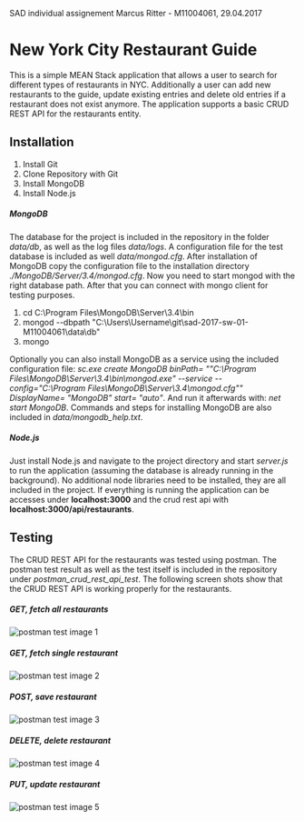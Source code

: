 SAD individual assignement Marcus Ritter - M11004061, 29.04.2017


# New York City Restaurant Guide

This is a simple MEAN Stack application that allows a user to search for different types of restaurants in NYC. Additionally a user can add new restaurants to the guide, update existing entries and delete old entries if a restaurant does not exist anymore. The application supports a basic CRUD REST API for the restaurants entity.

## Installation

1. Install Git
2. Clone Repository with Git
3. Install MongoDB
4. Install Node.js

##### MongoDB

The database for the project is included in the repository in the folder *data/db*, as well as the log files *data/logs*. A configuration file for the test database is included as well *data/mongod.cfg*. After installation of MongoDB copy the configuration file to the installation directory *./MongoDB/Server/3.4/mongod.cfg*. Now you need to start mongod with the right database path. After that you can connect with mongo client for testing purposes.

1. cd C:\Program Files\MongoDB\Server\3.4\bin
2. mongod --dbpath "C:\Users\Username\git\sad-2017-sw-01-M11004061\data\db"
3. mongo

Optionally you can also install MongoDB as a service using the included configuration file: *sc.exe create MongoDB binPath= "\"C:\Program Files\MongoDB\Server\3.4\bin\mongod.exe\" --service --config=\"C:\Program Files\MongoDB\Server\3.4\mongod.cfg\"" DisplayName= "MongoDB" start= "auto"*. And run it afterwards with: *net start MongoDB*. Commands and steps for installing MongoDB are also included in *data/mongodb_help.txt*.

##### Node.js

Just install Node.js and navigate to the project directory and start *server.js* to run the application (assuming the database is already running in the background). No additional node libraries need to be installed, they are all included in the project. If everything is running the application can be accesses under **localhost:3000** and the crud rest api with **localhost:3000/api/restaurants**.

## Testing

The CRUD REST API for the restaurants was tested using postman. The postman test result as well as the test itself is included in the repository under *postman_crud_rest_api_test*. The following screen shots show that the CRUD REST API is working properly for the restaurants.

##### GET, fetch all restaurants

![postman test image 1](https://github.com/infomediadesign/sad-2017-sw-01-M11004061/blob/master/postman_crud_rest_api_test/postman_api_test_get_all.png)

##### GET, fetch single restaurant
![postman test image 2](https://github.com/infomediadesign/sad-2017-sw-01-M11004061/blob/master/postman_crud_rest_api_test/postman_api_test_get_single.png)

##### POST, save restaurant
![postman test image 3](https://github.com/infomediadesign/sad-2017-sw-01-M11004061/blob/master/postman_crud_rest_api_test/postman_api_test_save.png)

##### DELETE, delete restaurant
![postman test image 4](https://github.com/infomediadesign/sad-2017-sw-01-M11004061/blob/master/postman_crud_rest_api_test/postman_api_test_delete.png)

##### PUT, update restaurant
![postman test image 5](https://github.com/infomediadesign/sad-2017-sw-01-M11004061/blob/master/postman_crud_rest_api_test/postman_api_test_update.png)
